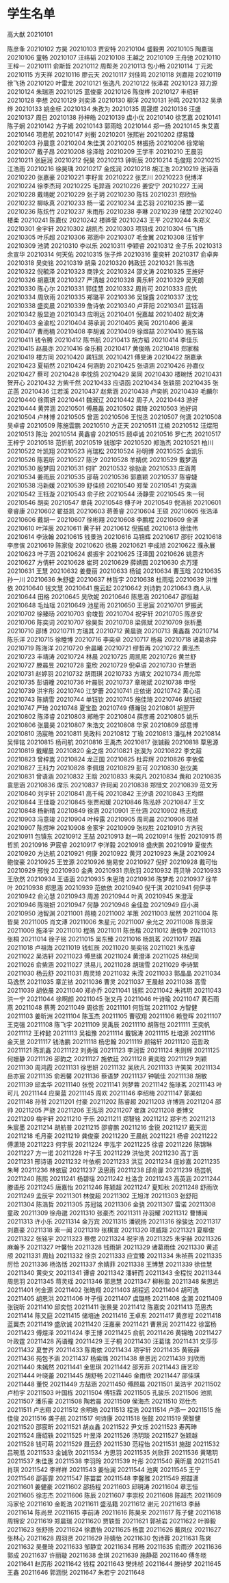 # 学生名单

高大猷	20210101

陈彦夆	20210102
方昊	20210103
贾安特	20210104
盛毅男	20210105
陶嘉瑞	20210106
童畅	20210107
汪纬韬	20210108
王越之	20210109
王舟驰	20210110
王梓一	20210111
俞斯哲	20210112
周帮尧	20210113
包小畅	20210114
丁元淞	20210115
方天祥	20210116
廖云天	20210117
刘佳鸣	20210118
刘嘉翔	20210119
徐飞扬	20210120
叶雷龙	20210121
张逸凡	20210122
张泽君	20210123
郑力源	20210124
朱瑞涵	20210125
蓝俊豪	20210126
陈俊桦	20210127
丰绍轩	20210128
李想	20210129
刘奕泽	20210130
柳洋	20210131
孙鸣	20210132
吴承烨	20210133
姚金标	20210134
朱孜为	20210135
周晟煜	20210136
汪盛	20210137
周日	20210138
孙梓皓	20210139
虞小优	20210140
徐艺嘉	20210141
陈子娴	20210142
方子嫣	20210143
郭雨晗	20210144
郑一扬	20210145
朱艾嘉	20210146
项君航	20210147
刘衡	20210201
张熙岩	20210202
缪易臻	20210203
孙晨意	20210204
朱佳淇	20210205
林振扬	20210206
徐常喻	20210207
戴子昂	20210208
徐泽晗	20210209
王学丰	20210210
王晨羽	20210211
张庭润	20210212
倪昊	20210213
钟昕辰	20210214
毛俊翔	20210215
江浩雨	20210216
徐昊瑀	20210217
金炫润	20210218
胡江浩	20210219
张诗涵	20210220
张嘉豪	20210221
李籽言	20210222
张艺川	20210223
倪博洋	20210224
徐李杰珂	20210225
毛羿涵	20210226
姜安宁	20210227
王阅	20210228
戴靖妮	20210229
张子玥	20210230
陈钰	20210231
郑欣怡	20210232
柳咏真	20210233
杨一诺	20210234
孟芯羽	20210235
滕一诺	20210236
陈炫竹	20210237
朱雨彤	20210238
李琳	20210239
储楚	20210240
楼柔	20210241
陈嘉仪	20210242
楼骅莹	20210243
王平	20210244
朱郑义	20210301
金宇轩	20210302
胡凯杰	20210303
项羽成	20210304
伍飞扬	20210305
叶乐超	20210306
郑涵中	20210307
毛金翼	20210308
汪哲宇	20210309
池骋	20210310
李以乐	20210311
李颖睿	20210312
金子乐	20210313
余宣华	20210314
何天佑	20210315
张子烨	20210316
童奕轩	20210317
俞卓奔	20210318
吴奕铭	20210319
胡枭	20210320
韩政廷	20210321
陈书逸	20210322
倪毓泽	20210323
商铮文	20210324
邵文涛	20210325
王旌好	20210326
胡嘉琪	20210327
严清越	20210328
黄乐轩	20210329
吴天朗	20210330
陈心尔	20210331
郭佳慧	20210332
周肖可	20210333
应优	20210334
周欣雨	20210335
郑璐平	20210336
吴锦露	20210337
沈忱	20210338
盛奕晨	20210339
詹诗依	20210340
卢菲阳	20210341
蓝钰涵	20210342
殷显迪	20210343
应明远	20210401
倪嘉越	20210402
胡文涛	20210403
金渝松	20210404
蒋承润	20210405
黄简	20210406
姜涞	20210407
曹雨楠	20210408
李胡诚	20210409
徐煜喆	20210410
施东铭	20210411
钱令腾	20210412
陈书航	20210413
胡方韬	20210414
李佳乐	20210415
赵晨亦	20210416
金乐桐	20210417
黄俊皓	20210418
郑家楷	20210419
楼方同	20210420
龚钰凯	20210421
傅旻涛	20210422
胡嘉承	20210423
夏韬然	20210424
何涵韵	20210425
张语涵	20210426
孙嘉仪	20210427
蔡可	20210428
李忱鸽	20210429
吴同	20210430
楼琬恬	20210431
贺开心	20210432
方紫千然	20210433
应语函	20210434
张轶丽	20210435
张芷菡	20210436
江若溪	20210437
赵紫涵	20210438
卢奕帆	20210439
毛麟尔	20210440
徐雨妍	20210441
魏淑辽	20210442
周子人	20210443
游好	20210444
黄羿涵	20210501
傅晨磊	20210502
龚琦	20210503
池好词	20210504
卢林博	20210505
曾涵	20210506
王悦丞	20210507
何潇	20210508
吴卓睿	20210509
陈施雲鹏	20210510
方正天	20210511
江楠	20210512
汪煜阳	20210513
陈治	20210514
黄鑫睿	20210515
顾卓诚	20210516
罗仁杰	20210517
王梓宁	20210518
范忻航	20210519
钱珈宇	20210520
郑浩杰	20210521
柏川	20210522
叶凯翔	20210523
肖瑞松	20210524
孙明博	20210525
金凯乐	20210526
陈若昕	20210527
陈汐	20210528
羊婧优	20210529
戴梦涵	20210530
殷梦园	20210531
何旷	20210532
徐勍渝	20210533
庄涵菁	20210534
姜雨辰	20210535
邵萌	20210536
郭嘉颖	20210537
陈睿婕	20210538
冯新媛	20210539
舒佳颀	20210540
郑莹	20210541
方奕涵	20210542
王钰漩	20210543
俞子欣	20210544
汤静雯	20210545
朱一钶	20210546
胡奕	20210547
章莼	20210548
傅子叶	20210549
倪浩祯	20210601
章睿康	20210602
翟益凯	20210603
蒋善睿	20210604
王硕	20210605
张浩泽	20210606
戴胡一	20210607
徐彬翔	20210608
李鹏程	20210609
金湛	20210610
叶洋辰	20210611
黄子轩	20210612
倪振威	20210613
徐佳伟	20210614
李泳翰	20210615
钱景浩	20210616
马锦辉	20210617
邵衍	20210618
李彦傧	20210619
陈家俊	20210620
徐晨	20210621
李成旭	20210622
濮永展	20210623
叶子涵	20210624
裘振宇	20210625
汪泽国	20210626
姚思齐	20210627
方倩轩	20210628
崔珂	20210629
薛婧圆	20210630
余万瑾	20210631
王慧	20210632
姜曼丽	20210633
杨钺	20210634
曹玉晗	20210635
孙一川	20210636
朱舒婕	20210637
林哲宇	20210638
杜雨瑶	20210639
洪惟依	20210640
钱文慧	20210641
施云起	20210642
刘诗韵	20210643
商人从	20210644
田格	20210645
吴欣妮	20210646
陈思涵	20210647
邵恒越	20210648
毛灿瑶	20210649
池星雨	20210650
王思宸	20210701
罗振武	20210702
徐臻旸	20210703
俞竣哲	20210704
祝宇轩	20210705
陈彦安	20210706
陈奕词	20210707
徐昊哲	20210708
梁佩斌	20210709
张析墨	20210710
邵博	20210711
方瑞其	20210712
黄晨骁	20210713
黄鑫磊	20210714
陈乐洋	20210715
徐睦博	20210716
李奕卓	20210717
杨易	20210718
诸葛丞弈	20210719
陈海洋	20210720
余晨曦	20210721
缪哲再	20210722
黄泓杰	20210723
丰靖涛	20210724
林晨	20210725
周凯熙	20210726
黄兰舒	20210727
滕晨昱	20210728
童欣	20210729
倪卓语	20210730
许慧涵	20210731
赵婷羽	20210732
胡雨琪	20210733
方靖文	20210734
周允聆	20210735
彭语曈	20210736
叶晨锐	20210737
章琬斌	20210738
申悦	20210739
洪宇彤	20210740
江梦蕾	20210741
庄依诺	20210742
黄心语	20210743
陈婧雪	20210744
单钰钦	20210745
施佳琦	20210746
胡钰蛟	20210747
严琦	20210748
夏宝盈	20210749
傅瀚锐	20210801
胡翌开	20210802
陈泽睿	20210803
郑皓宇	20210804
薛彦甫	20210805
姚乐	20210806
张晨昊	20210807
朱浩文	20210808
华家	20210809
邱意博	20210810
汤宸皓	20210811
吴政科	20210812
丁瑜	20210813
潘弘林	20210814
吴怿铭	20210815
杨司航	20210816
王禹杰	20210817
张铖毅	20210818
覃思源	20210819
戴耀晨	20210820
金之煜	20210821
张淏为	20210822
李文超	20210823
曾梓嵩	20210824
龙正国	20210825
杜弈辉	20210826
李依偌	20210827
王科力	20210828
李佩璟	20210829
彭可	20210830
张仪美	20210831
曾语涵	20210832
王晗	20210833
朱奕凡	20210834
黄和	20210835
袁思涵	20210836
席乐	20210837
许珂闻	20210838
郑惜文	20210839
范文芳	20210840
刘宇轩	20210841
高千纯	20210842
王汐语	20210843
王均煜	20210844
王佳璇	20210845
张贾闳媛	20210846
陈泓妤	20210847
王文	20210848
杨新晴	20210849
徐涵	20210901
王仕涵	20210902
杨志成	20210903
冯意竣	20210904
叶梓露	20210905
周司晨	20210906
项祯	20210907
陈煜坤	20210908
金家宇	20210909
张权胜	20210910
方齐锐	20210911
包镇东	20210912
王喆	20210913
赵一鸣	20210914
张哲	20210915
蒋哲凯	20210916
尹宸睿	20210917
李洋毅	20210918
盛庆鹏	20210919
夏俊杰	20210920
方达航	20210921
何康	20210922
黄河	20210923
朱晟	20210924
鲍俊豪	20210925
王笠源	20210926
施易安	20210927
倪好	20210928
戴可怡	20210929
邢悦	20210930
金典	20210931
宗欣羽	20210932
蒋贝琲	20210933
王欣然	20210934
王语涵	20210935
朱思琦	20210936
陈梦希	20210937
徐芊叶	20210938
郑思涵	20210939
范依依	20210940
倪千淇	20210941
何伊寻	20210942
俞沁慧	20210943
周游	20210944
叶真	20210945
朱澄滢	20210946
陈晓妍	20210947
何静	20210948
金佳盈	20210949
应小满	20210950
池智渊	20211001
蒋楠	20211002
羊策	20211003
居然	20211004
陈哲昊	20211005
肖文溥	20211006
朱星元	20211007
余允之	20211008
陈景深	20211009
施泽宇	20211010
程皓	20211011
陈岳楷	20211012
唐信争	20211013
张桐	20211014
徐子铭	20211015
吴东臻	20211016
杨凯茗	20211017
郑磊	20211018
卢祖海	20211019
钱虹辰	20211020
吴奕铭	20211021
朱泓睿	20211022
吴浩轩	20211023
傅昱祺	20211024
黄澄泽	20211025
林纪同	20211026
俞紫涵	20211027
洪易儿	20211028
胡瑞雪	20211029
李诗絮	20211030
杨云舒	20211031
周灵琦	20211032
朱滢	20211033
郭晶晶	20211034
马逸然	20211035
章芷铱	20211036
曹灵	20211037
王晨越	20211038
高雪	20211039
胡依晨	20211040
郑亦乔	20211041
钱熙	20211042
朱祎玥	20211043
洪一宁	20211044
徐啊颜	20211045
张又丹	20211046
叶诗瑜	20211047
黄石雨燕	20211048
蔡菁	20211049
周徐哲	20211101
何哲瑞	20211102
方智健	20211103
姜昕洲	20211104
陈玉杰	20211105
曹驭翔	20211106
赖登晖	20211107
王克强	20211108
陈飞宇	20211109
吴禹辰	20211110
胡陈恺	20211111
王奕帆	20211112
王梓懿	20211113
吴祖豫	20211114
戴锦涛	20211115
杜培源	20211116
金天昱	20211117
钱浩鹏	20211118
杨忠翰	20211119
颜铭轩	20211120
范哲政	20211121
陈凯鑫	20211122
刘勇强	20211123
李润哲	20211124
朱则辉	20211125
何姗静	20211126
邵韵之	20211127
施依廷	20211128
黄奕晗	20211129
刘颖	20211130
周鸿霞	20211131
徐思妍	20211132
吴欣凡	20211133
许笑笑	20211134
岳亦宸	20211135
俞若馨	20211136
蔡语梦	20211137
钟毓佳	20211138
胡敏	20211139
邱孟华	20211140
张悦	20211141
刘梦蓉	20211142
施琭茗	20211143
叶可儿	20211144
应昊蓝	20211145
周欢	20211146
李绍梅	20211147
郭美如	20211148
孙哲	20211201
付豪	20211202
陈睿超	20211203
许博涵	20211204
邵帅	20211205
严骁	20211206
王泓羽	20211207
崔旗	20211208
姜博文	20211209
梅宇轩	20211210
于乐	20211211
郑智铭	20211212
郑宇杰	20211213
朱宸墨	20211214
胡航普	20211215
邵睿鹏	20211216
金锐	20211217
戴天润	20211218
毛月豪	20211219
龚俊豪	20211220
王晨航	20211221
杨睿	20211222
傅潇琦	20211223
何宇辰	20211224
李泓宇	20211225
徐睿	20211226
陈锦琳	20211227
方一诺	20211228
叶子玉	20211229
洪怡灵	20211230
高丁涵	20211231
邢诗语	20211232
叶依桐	20211233
洪豆	20211234
庄妙嘉	20211235
朱琴	20211236
林依宸	20211237
汲思雨	20211238
邱俞扉	20211239
杨芸帆	20211240
陈熙	20211241
杨碧瑶	20211242
杜洛含	20211243
高英涵	20211244
滕语彤	20211245
唐嘉怡	20211246
陈颖超	20211247
夏知秋	20211248
舒雨欣	20211249
孟辰宇	20211301
林俊超	20211302
王旭洋	20211303
张舒阳	20211304
陈浩哲	20211305
苏冠铭	20211306
金骁	20211307
雷诺	20211308
童政	20211309
徐舟邈	20211310
张豪杰	20211311
孙羽耀	20211312
曹博闻	20211313
许小乐	20211314
金万宾	20211315
潘锐扬	20211316
徐骏达	20211317
刘嘉豪	20211318
索一闻	20211319
张棋宣	20211320
项威翔	20211321
夏柳俊	20211322
张铭宇	20211323
蔡偲	20211324
祝宇浩	20211325
朱宇赫	20211326
麻瀚予	20211327
叶馨怡	20211328
钱雨妍	20211329
诸葛雨佳	20211330
黄述颀	20211331
周灿	20211332
徐京	20211333
应宜臻	20211334
朱祯燕	20211335
厉恰	20211336
杨洛恬	20211337
余婧菲	20211338
王博慧	20211339
徐佳慧	20211340
黄奕文	20211341
谭睿	20211342
潘轩而	20211343
金程悦	20211344
周思羽	20211345
蒋灵瑶	20211346
郭思慧	20211347
柳彬盈	20211348
柴思远	20211401
何金源	20211402
张皓翔	20211403
胡程远	20211404
胡可逸	20211405
胡恩洪	20211406
叶子恒	20211407
虞璐畅	20211408
金潮	20211409
张锐昕	20211410
邱奕恺	20211411
张景旻	20211412
陈嘉奕	20211413
范思杰	20211414
陈又庭	20211415
储培迪	20211416
王卓东	20211417
黄彦程	20211418
蓝翼杰	20211419
盛欣诚	20211420
汪嘉豪	20211421
曹景润	20211422
徐富杨	20211423
傅煜泽	20211424
李王博	20211425
俞航	20211426
黄锦皓	20211427
叶政霆	20211428
芮语瞳	20211429
王子桐	20211430
汪葛瑞	20211431
文莎莎	20211432
夏誉齐	20211433
陈南依	20211434
项宇轩	20211435
黄筱薛	20211436
苑包予涵	20211437
杨紫璐	20211438
章景润	20211439
刘欣雨	20211440
朱嫣然	20211441
金思琪	20211442
邵芳菲	20211443
唐艺珍	20211444
叶晓蕾	20211445
胡舒畅	20211446
金雨欣	20211447
邵佳琪	20211448
董悦	20211449
方喆涵	20211450
傅顾晨	20211501
吴浩宇	20211502
卢柏宇	20211503
叶国栋	20211504
傅钰霖	20211505
孔骏乐	20211506
池凯	20211507
潘乐豪	20211508
陶若晨	20211509
侯海杰	20211510
邓仕杰	20211511
卢志翔	20211512
余明皓	20211513
程浩	20211514
卢添一	20211515
施佳俊	20211516
龚子航	20211517
何诗康	20211518
张懿	20211519
荣智健	20211520
邵宸昕	20211521
胡焱鑫	20211522
尹文烁	20211523
寿芮珅	20211524
唐绍轶	20211525
叶昱泽	20211526
汤玥琰	20211527
张颖越	20211528
钱可萌	20211529
聂云舒	20211530
范程怡	20211531
施甜	20211532
吕琬湉	20211533
金诚欣	20211534
方思羽	20211535
刘欣菲	20211536
黄珺玥	20211537
朱佳惠	20211538
李羽玲	20211539
叶彤	20211540
黄昕晨	20211541
肖琪	20211542
李祥祥	20211543
姜怡澜	20211544
池爽	20211545
王宁	20211546
邵荟霏	20211547
陈苗苗	20211548
李馨雅	20211549
郑喆潇	20211601
姜健豪	20211602
邵扬程	20211603
邱明涛	20211604
章志恒	20211605
徐志杰	20211606
陈辰	20211607
李崇校	20211608
陈超杰	20211609
冯家伦	20211610
金乾浩	20211611
盛泓籍	20211612
谢元	20211613
李赫	20211614
陈尚昱	20211615
李前涛	20211616
陈昊来	20211617
陈子健	20211618
周锦安	20211619
郑晨瑞	20211620
贾轶哲	20211621
郭祯岩	20211622
叶骅毅	20211623
张舒扬	20211624
徐嘉怡	20211625
杨震	20211626
戴凤仪	20211627
张林心	20211628
周羽贤	20211629
孙婧怡	20211630
包诗蓉	20211631
陈爽	20211632
吴曼琦	20211633
邹静宜	20211634
邢畅	20211635
俞雨汐	20211636
郭成	20211637
许丽璇	20211638
金琪	20211639
施静茹	20211640
傅冬晓	20211641
赵厉彤	20211642
钱程	20211643
樊炜桢	20211644
滕诗梦	20211645
王鑫	20211646
郭涵悦	20211647
朱若宁	20211648
